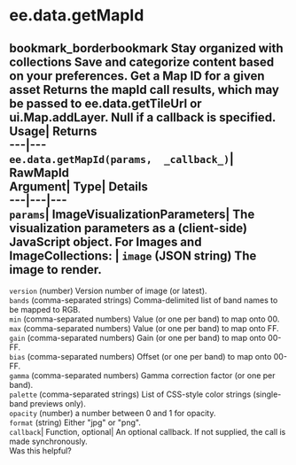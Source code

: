  
#  ee.data.getMapId 
bookmark_borderbookmark Stay organized with collections  Save and categorize content based on your preferences.
Get a Map ID for a given asset 
Returns the mapId call results, which may be passed to ee.data.getTileUrl or ui.Map.addLayer. Null if a callback is specified.
Usage| Returns  
---|---  
`ee.data.getMapId(params,  _callback_)`| RawMapId  
Argument| Type| Details  
---|---|---  
`params`| ImageVisualizationParameters| The visualization parameters as a (client-side) JavaScript object. For Images and ImageCollections:  | ` image ` (JSON string) The image to render.  
---  
` version ` (number) Version number of image (or latest).  
` bands ` (comma-separated strings) Comma-delimited list of band names to be mapped to RGB.  
` min ` (comma-separated numbers) Value (or one per band) to map onto 00.  
` max ` (comma-separated numbers) Value (or one per band) to map onto FF.  
` gain ` (comma-separated numbers) Gain (or one per band) to map onto 00-FF.  
` bias ` (comma-separated numbers) Offset (or one per band) to map onto 00-FF.  
` gamma ` (comma-separated numbers) Gamma correction factor (or one per band).  
` palette ` (comma-separated strings) List of CSS-style color strings (single-band previews only).  
` opacity ` (number) a number between 0 and 1 for opacity.  
` format ` (string) Either "jpg" or "png".  
`callback`| Function, optional| An optional callback. If not supplied, the call is made synchronously.  
Was this helpful?
